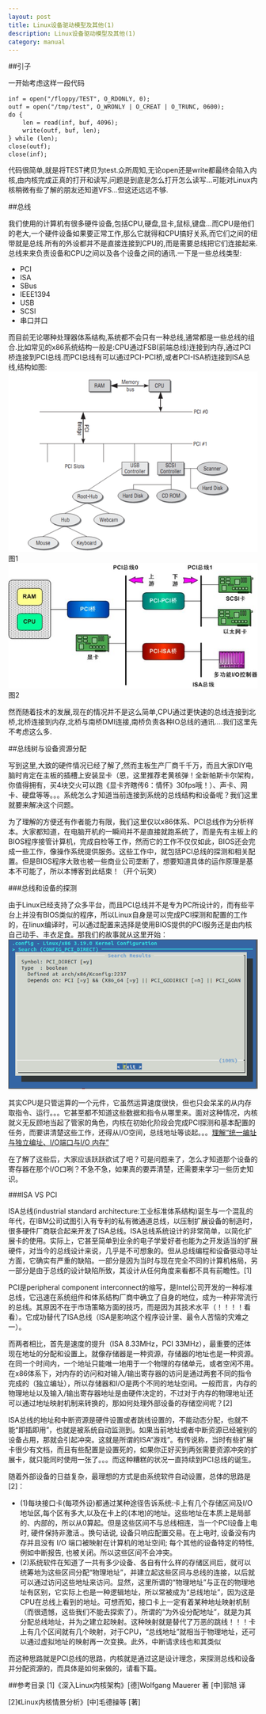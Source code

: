 ```yaml
---
layout: post
title: Linux设备驱动模型及其他(1)
description: Linux设备驱动模型及其他(1)
category: manual
---
```


##引子

一开始考虑这样一段代码

	inf = open("/floppy/TEST", O_RDONLY, 0);
	outf = open("/tmp/test", O_WRONLY | O_CREAT | O_TRUNC, 0600);
	do {
		len = read(inf, buf, 4096);
		write(outf, buf, len);
	} while (len);
	close(outf);
	close(inf);

代码很简单,就是将TEST拷贝为test.众所周知,无论open还是write都最终会陷入内核,由内核完成正真的打开和读写,问题是到底是怎么打开怎么读写...可能对Linux内核稍微有些了解的朋友还知道VFS...但这还远远不够.


##总线

我们使用的计算机有很多硬件设备,包括CPU,硬盘,显卡,鼠标,键盘...而CPU是他们的老大,一个硬件设备如果要正常工作,那么它就得和CPU搞好关系,而它们之间的纽带就是总线.所有的外设都并不是直接连接到CPU的,而是需要总线把它们连接起来.总线来来负责设备和CPU之间以及各个设备之间的通讯.一下是一些总线类型:
<ul>
<li>PCI</li>
<li>ISA</li>
<li>SBus</li>
<li>IEEE1394</li>
<li>USB</li>
<li>SCSI</li>
<li>串口并口</li>
</ul>

而目前无论哪种处理器体系结构,系统都不会只有一种总线,通常都是一些总线的组合.比如常见的x86系统结构一般是:CPU通过FSB(前端总线)连接到内存,通过PCI桥连接到PCI总线.而PCI总线有可以通过PCI-PCI桥,或者PCI-ISA桥连接到ISA总线,结构如图:
![bus1](/images/bus.gif) 
图1
![bus2](/images/bus2.jpg)
图2

然而随着技术的发展,现在的情况并不是这么简单,CPU通过更快速的总线连接到北桥,北桥连接到内存,北桥与南桥DMI连接,南桥负责各种IO总线的通讯....我们这里先不考虑这么多.


##总线树与设备资源分配

写到这里,大致的硬件情况已经了解了,然而主板生产厂商千千万，而且大家DIY电脑时肯定在主板的插槽上安装显卡（恩，这里推荐老黄核弹！全新帕斯卡尔架构，你值得拥有，买4块交火可以跑《显卡齐瞎传6：情怀》30fps哦！）、声卡、网卡、硬盘等等。。。系统怎么才知道当前连接到系统的总线结构和设备呢？我们这里就要来解决这个问题。


为了理解的方便还有作者能力有限，我们这里仅以x86体系、PCI总线作为分析样本。大家都知道，在电脑开机的一瞬间并不是直接就跑系统了，而是先有主板上的BIOS程序接管计算机，完成自检等工作，然而它的工作不仅仅如此，BIOS还会完成一些工作，像操作系统提供服务。这些工作中，就包括PCI总线的探测和相关配置。但是BIOS程序大致也被一些商业公司垄断了，想要知道具体的运作原理是基本不可能了，所以本博客到此结束！（开个玩笑）


###总线和设备的探测

由于Linux已经支持了众多平台，而且PCI总线并不是专为PC所设计的，而有些平台上并没有BIOS类似的程序，所以Linux自身是可以完成PCI探测和配置的工作的，在linux编译时，可以通过配置来选择是使用BIOS提供的PCI服务还是由内核自己动手、丰衣足食。那我们的故事就从这里开始：
![PCI](/images/pci_bios.png)


其实CPU是只管运算的一个元件，它虽然运算速度很快，但也只会呆呆的从内存取指令、运行。。。它甚至都不知道这些数据和指令从哪里来。面对这种情况，内核就义无反顾地当起了管家的角色，内核在初始化阶段会完成PCI探测和基本配置的任务，而要讲清楚这些工作，还得从I/O空间，总线地址等谈起。。。<a href="http://blog.csdn.net/tody_guo/article/details/5461725">理解“统一编址与独立编址、I/O端口与I/O 内存”</a>


在了解了这些后，大家应该跃跃欲试了吧？可是问题来了，怎么才知道那个设备的寄存器在那个I/O口咧？不急不急，如果真的要弄清楚，还需要来学习一些历史知识。


###ISA VS PCI

ISA总线(industrial standard architecture:工业标准体系结构)诞生与一个混乱的年代，在IBM公司试图引入有专利的私有微通道总线，以压制扩展设备的制造时，很多硬件厂商联合起来开发了ISA总线。ISA总线系统设计的非常简单，以简化扩展卡的使用。实际上，它甚至简单到业余的电子学爱好者也能为之开发适当的扩展硬件，对当今的总线设计来说，几乎是不可想象的。但从总线编程和设备驱动寻址方面，它确实有严重的缺陷。一部分是因为当时与现在完全不同的计算机格局，另一部分是由于总线的设计缺陷所致，其设计从任何角度来看都不具有前瞻性。[1]


PCI是peripheral component interconnect的缩写，是Intel公司开发的一种标准总线，它迅速在系统组件和体系结构厂商中确立了自身的地位，成为一种非常流行的总线。其原因不在于市场策略方面的技巧，而是因为其技术水平（！！！！看看）。它成功替代了ISA总线（ISA是影响这个程序设计里、最令人苦恼的灾难之一）。


而两者相比，首先是速度的提升（ISA 8.33MHz，PCI 33MHz），最重要的还体现在地址的分配和设置上。就像存储器是一种资源，存储器的地址也是一种资源。在同一个时间内，一个地址只能唯一地用于一个物理的存储单元，或者空闲不用。在x86体系下，对内存的访问和对输入/输出寄存器的访问是通过两套不同的指令完成的（独立编址），所以存储器和I/O是两个不同的地址空间。一般而言，内存的物理地址以及输入/输出寄存器地址是由硬件决定的，不过对于内存的物理地址还可以通过地址映射机制来转换的，那如何处理外部设备的存储空间呢？[2]


ISA总线的地址和中断资源是硬件设置或者跳线设置的，不能动态分配，也就不能“即插即用”，也就是被系统自动监测到。如果当前地址或者中断资源已经被别的设备占用，那就会引起冲突。这就是所谓的ISA“游戏”。有传说称，当时有些扩展卡很少有文档，而且有些配置是设置死的，如果你正好买到两张需要资源冲突的扩展卡，就只能同时使用一张了。。。而这种糟糕的状况一直持续到PCI总线的诞生。


随着外部设备的日益复杂，最理想的方式是由系统软件自动设置，总体的思路是[2]：
<ul>
<li>(1)每块接口卡(每项外设)都通过某种途径告诉系统:卡上有几个存储区间及I/O地址区,每个区有多大,以及在卡上的(本地)的地址。这些地址在本质上是局部的、内部的，所以从0算起。但是这些区间不与总线相连，当一个PCI设备上电时, 硬件保持非激活.。换句话说, 设备只响应配置交易。在上电时, 设备没有内存并且没有 I/O 端口被映射在计算机的地址空间; 每个其他的设备特定的特性, 例如中断报告, 也被关闭。所以这些区间不会冲突。</li>
<li>(2)系统软件在知道了一共有多少设备、各自有什么样的存储区间后，就可以统筹地为这些区间分配“物理地址”，并建立起这些区间与总线的连接，以后就可以通过访问这些地址来访问。显然，这里所谓的“物理地址”与正在的物理地址有区别，它实际上也是一种逻辑地址，所以常被成为“总线地址”，因为这是CPU在总线上看到的地址。可想而知，接口卡上一定有着某种地址映射机制（而很遗憾，这些我们不能去探索了）。所谓的“为外设分配地址”，就是为其分配总线地址，并为之建立起映射。这种映射就是替代了万恶的跳线！！！卡上有几个区间就有几个映射，对于CPU，“总线地址”就相当于物理地址，还可以通过虚拟地址的映射再一次变换。此外，中断请求线也和其类似</li>
</ul>
而这种思路就是PCI总线的思路，内核就是通过这是设计理念，来探测总线和设备并分配资源的，而具体是如何来做的，请看下篇。






##参考目录
[1]《深入Linux内核架构》[德]Wolfgang Mauerer 著 [中]郭旭 译

[2]《Linux内核情景分析》[中]毛德操等 [著]


















